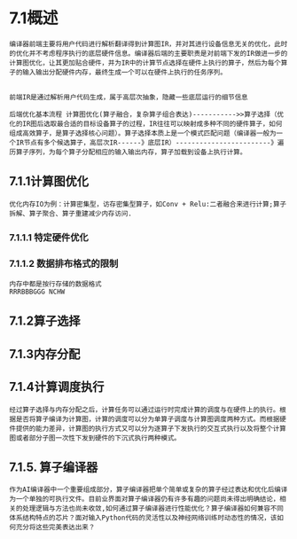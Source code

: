 # 7.1概述
    编译器前端主要将用户代码进行解析翻译得到计算图IR，并对其进行设备信息无关的优化，此时的优化并不考虑程序执行的底层硬件信息。编译器后端的主要职责是对前端下发的IR做进一步的计算图优化，让其更加贴合硬件，并为IR中的计算节点选择在硬件上执行的算子，然后为每个算子的输入输出分配硬件内存，最终生成一个可以在硬件上执行的任务序列。


    前端IR是通过解析用户代码生成，属于高层次抽象，隐藏一些底层运行的细节信息

    后端优化基本流程 计算图优化(算子融合，复杂算子组合表达)----------->>算子选择（优化的IR图后选取最合适的目标设备算子的过程，IR往往可以映射成多种不同的硬件算子，如何组成高效算子，是算子选择核心问题）。算子选择本质上是一个模式匹配问题（编译器一般为一个IR节点有多个候选算子，高层次IR------》底层IR）------------------------》遍历算子序列，为每个算子分配相应的输入输出内存，算子加载到设备上执行计算。

## 7.1.1计算图优化
    优化内存IO为例：计算密集型，访存密集型算子，如Conv + Relu:二者融合来进行计算;算子拆解、算子聚合、算子重建减少内存访问.
### 7.1.1.1 特定硬件优化

### 7.1.1.2 数据排布格式的限制
    内存中都是按行存储的数据格式
    RRRBBBGGG NCHW
## 7.1.2算子选择

## 7.1.3内存分配



## 7.1.4计算调度执行
    经过算子选择与内存分配之后，计算任务可以通过运行时完成计算的调度与在硬件上的执行。根据是否将算子编译为计算图，计算的调度可以分为单算子调度与计算图调度两种方式。而根据硬件提供的能力差异，计算图的执行方式又可以分为逐算子下发执行的交互式执行以及将整个计算图或者部分子图一次性下发到硬件的下沉式执行两种模式。

## 7.1.5. 算子编译器
    作为AI编译器中一个重要组成部分，算子编译器把单个简单或复杂的算子经过表达和优化后编译为一个单独的可执行文件。目前业界面对算子编译器仍有许多有趣的问题尚未得出明确结论，相关的处理逻辑与方法也尚未收敛,如何通过算子编译器进行性能优化？算子编译器如何兼容不同体系结构特点的芯片？面对输入Python代码的灵活性以及神经网络训练时动态性的情况，该如何充分将这些完美表达出来？